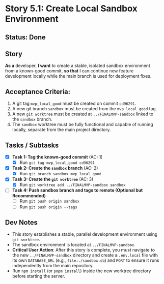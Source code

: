 # Story 5.1: Create Local Sandbox Environment

## Status: Done

## Story
**As a** developer,
**I want** to create a stable, isolated sandbox environment from a known-good commit,
**so that** I can continue new feature development locally while the main branch is used for deployment fixes.

## Acceptance Criteria:
1. A git tag `mvp_local_good` must be created on commit `cd96291`.
2. A new git branch `sandbox` must be created from the `mvp_local_good` tag.
3. A new `git worktree` must be created at `../FINALMVP-sandbox` linked to the `sandbox` branch.
4. The `sandbox` worktree must be fully functional and capable of running locally, separate from the main project directory.

## Tasks / Subtasks

- [x] **Task 1: Tag the known-good commit** (AC: 1)
    - [x] Run `git tag mvp_local_good cd96291`

- [x] **Task 2: Create the `sandbox` branch** (AC: 2)
    - [x] Run `git branch sandbox mvp_local_good`

- [x] **Task 3: Create the `git worktree`** (AC: 3)
    - [x] Run `git worktree add ../FINALMVP-sandbox sandbox`

- [ ] **Task 4: Push sandbox branch and tags to remote (Optional but Recommended)**
    - [ ] Run `git push origin sandbox`
    - [ ] Run `git push origin --tags`

## Dev Notes
*   This story establishes a stable, parallel development environment using `git worktree`.
*   The sandbox environment is located at `../FINALMVP-sandbox`.
*   **Critical User Action**: After this story is complete, you must navigate to the new `../FINALMVP-sandbox` directory and create a `.env.local` file with its own `DATABASE_URL` (e.g., `file:./sandbox.db`) and `PORT` to ensure it runs independently from the main repository.
*   Run `npm install` (or `pnpm install`) inside the new worktree directory before starting the server.
